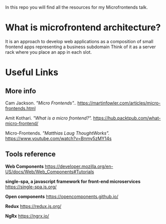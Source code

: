 In this repo you will find all the resources for my Microfrontends talk.

# What is microfrontend architecture?
It is an approach to develop web applications as a composition of small frontend apps representing a business subdomain
Think of it as a server rack where you place an app in each slot.

# Useful Links
## More info
Cam Jackson. *"Micro Frontends".*.
https://martinfowler.com/articles/micro-frontends.html

Amit Kothari. *"What is a micro frontend?".*
https://hub.packtpub.com/what-micro-frontend/

Micro-Frontends. *"Matthias Laug ThoughtWorks".*
https://www.youtube.com/watch?v=Bnmy5zMY14s

## Tools reference
**Web Components**
https://developer.mozilla.org/en-US/docs/Web/Web_Components#Tutorials

**single-spa, a javascript framework for front-end microservices**
https://single-spa.js.org/

**Open components**
https://opencomponents.github.io/

**Redux**
https://redux.js.org/

**NgRx**
https://ngrx.io/
